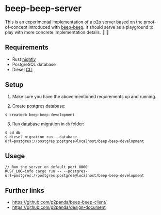 # beep-beep-server

This is an experimental implementation of a p2p server based on the proof-of-concept introduced with [beep-beep](https://github.com/p2panda/beep-beep). It should serve as a playground to play with more concrete implementation details. :goggles: :lab_coat:

## Requirements

* Rust [nightly](https://github.com/rust-lang/rustup#working-with-nightly-rust)
* PostgreSQL database
* Diesel [CLI](https://github.com/diesel-rs/diesel/tree/master/diesel_cli)

## Setup

1. Make sure you have the above mentioned requirements up and running.

2. Create postgres database:

  ```
  $ createdb beep-beep-development
  ```

3. Run database migration in `db` folder:

  ```
  $ cd db
  $ diesel migration run --database-url=postgres://postgres:postgres@localhost/beep-beep-development
  ```

## Usage

```
// Run the server on default port 8000
RUST_LOG=info cargo run -- --postgres-url=postgres://postgres:postgres@localhost/beep-beep-development
```

## Further links

* https://github.com/p2panda/beep-beep-client/
* https://github.com/p2panda/design-document
